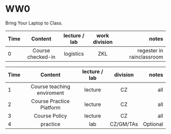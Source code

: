 # WW0 

Bring Your Laptop to Class. 

|Time     |  Content  | lecture / lab |  work division  |   notes    |
| :---     |   :----:    |   :----:    |    :----:    |       ---:   |
|   0      | Course checked-in |  logistics   |     ZKL     |   regester in rainclassroom   |


| Time |          Content           | lecture / lab | division  |    notes |
| :---     |   :----:    |   :----:    |    :----:    |       ---:   |
|   1      | Course teaching enviroment | lecture |     CZ     |   all     |
|   2      | Course Practice Platform | lecture |     CZ     |   all     |
|   3      | Course Policy | lecture |     CZ     |   all     |
|   4      | practice |  lab  |     CZ/GM/TAs   | Optional |



